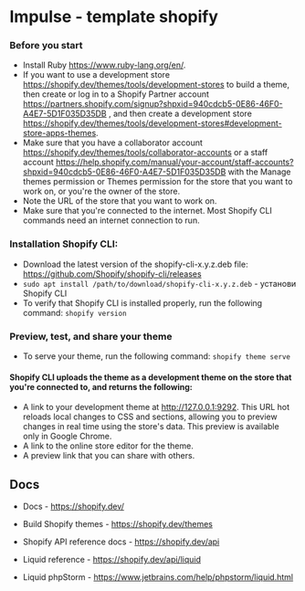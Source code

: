 # Impulse - template shopify

### Before you start
* Install Ruby https://www.ruby-lang.org/en/.
* If you want to use a development store https://shopify.dev/themes/tools/development-stores to build a theme, then create or log in to a Shopify Partner account https://partners.shopify.com/signup?shpxid=940cdcb5-0E86-46F0-A4E7-5D1F035D35DB , and then create a development store https://shopify.dev/themes/tools/development-stores#development-store-apps-themes.
* Make sure that you have a collaborator account https://shopify.dev/themes/tools/collaborator-accounts or a staff account https://help.shopify.com/manual/your-account/staff-accounts?shpxid=940cdcb5-0E86-46F0-A4E7-5D1F035D35DB with the Manage themes permission or Themes permission for the store that you want to work on, or you're the owner of the store.
* Note the URL of the store that you want to work on.
* Make sure that you're connected to the internet. Most Shopify CLI commands need an internet connection to run.

### Installation Shopify CLI:

* Download the latest version of the shopify-cli-x.y.z.deb file: https://github.com/Shopify/shopify-cli/releases
* ```sudo apt install /path/to/download/shopify-cli-x.y.z.deb``` - установи Shopify CLI
* To verify that Shopify CLI is installed properly, run the following command: ```shopify version```

### Preview, test, and share your theme
* To serve your theme, run the following command: ``` shopify theme serve ```

#### Shopify CLI uploads the theme as a development theme on the store that you're connected to, and returns the following:

* A link to your development theme at http://127.0.0.1:9292. This URL hot reloads local changes to CSS and sections, allowing you to preview changes in real time using the store's data. This preview is available only in Google Chrome.
* A link to the online store editor for the theme.
* A preview link that you can share with others.

## Docs

* Docs - https://shopify.dev/

* Build Shopify themes - https://shopify.dev/themes

* Shopify API reference docs - https://shopify.dev/api

* Liquid reference - https://shopify.dev/api/liquid

* Liquid phpStorm - https://www.jetbrains.com/help/phpstorm/liquid.html

